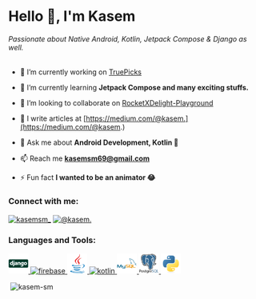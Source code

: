 <h1>Hello 👋, I'm Kasem</h1>
<h6>Passionate about Native Android, Kotlin, Jetpack Compose & Django as well.</h6>

- 🔭 I’m currently working on [TruePicks](https://play.google.com/store/apps/details?id=fusion.royale)

- 🌱 I’m currently learning **Jetpack Compose and many exciting stuffs.**

- 👯 I’m looking to collaborate on [RocketXDelight-Playground](https://github.com/kasem-sm/RocketXDelight-Playground)

- 📝 I write articles at [https://medium.com/@kasem.](https://medium.com/@kasem.)

- 💬 Ask me about **Android Development, Kotlin 💜**

- 📫 Reach me **kasemsm69@gmail.com**

- ⚡ Fun fact **I wanted to be an animator 😂**


<h3 align="left">Connect with me:</h3>
<p align="left">
<a href="https://twitter.com/kasemsm_" target="blank"><img align="center" src="https://raw.githubusercontent.com/rahuldkjain/github-profile-readme-generator/master/src/images/icons/Social/twitter.svg" alt="kasemsm_" height="30" width="40" /></a>
<a href="https://medium.com/@kasem." target="blank"><img align="center" src="https://raw.githubusercontent.com/rahuldkjain/github-profile-readme-generator/master/src/images/icons/Social/medium.svg" alt="@kasem." height="30" width="40" /></a>
</p>

<h3 align="left">Languages and Tools:</h3>
<p align="left"> <a href="https://www.djangoproject.com/" target="_blank"> <img src="https://raw.githubusercontent.com/devicons/devicon/master/icons/django/django-original.svg" alt="django" width="40" height="40"/> </a> <a href="https://firebase.google.com/" target="_blank"> <img src="https://www.vectorlogo.zone/logos/firebase/firebase-icon.svg" alt="firebase" width="40" height="40"/> </a> <a href="https://www.java.com" target="_blank"> <img src="https://raw.githubusercontent.com/devicons/devicon/master/icons/java/java-original.svg" alt="java" width="40" height="40"/> </a> <a href="https://kotlinlang.org" target="_blank"> <img src="https://www.vectorlogo.zone/logos/kotlinlang/kotlinlang-icon.svg" alt="kotlin" width="40" height="40"/> </a> <a href="https://www.mysql.com/" target="_blank"> <img src="https://raw.githubusercontent.com/devicons/devicon/master/icons/mysql/mysql-original-wordmark.svg" alt="mysql" width="40" height="40"/> </a> <a href="https://www.postgresql.org" target="_blank"> <img src="https://raw.githubusercontent.com/devicons/devicon/master/icons/postgresql/postgresql-original-wordmark.svg" alt="postgresql" width="40" height="40"/> </a> <a href="https://www.python.org" target="_blank"> <img src="https://raw.githubusercontent.com/devicons/devicon/master/icons/python/python-original.svg" alt="python" width="40" height="40"/> </a> </p>

<p>&nbsp;<img align="center" src="https://github-readme-stats.vercel.app/api?username=kasem-sm&show_icons=true&locale=en" alt="kasem-sm" /></p>
